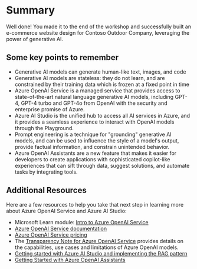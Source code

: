 # Summary 

Well done! You made it to the end of the workshop and successfully built an e-commerce website design for Contoso Outdoor Company, leveraging the power of generative AI.

## Some key points to remember
- Generative AI models can generate human-like text, images, and code
- Generative AI models are stateless: they do not learn, and are constrained by their training data which is frozen at a fixed point in time
- Azure OpenAI Service is a managed service that provides access to state-of-the-art natural language generative AI models, including GPT-4, GPT-4 turbo and GPT-4o from OpenAI with the security and enterprise promise of Azure.
- Azure AI Studio is the unified hub to access all AI services in Azure, and it provides a seamless experience to interact with OpenAI models through the Playground.
- Prompt engineering is a technique for "grounding" generative AI models, and can be used to influence the style of a model's output, provide factual information, and constrain unintended behavior.
- Azure OpenAI Assistants are a new feature that makes it easier for developers to create applications with sophisticated copilot-like experiences that can sift through data, suggest solutions, and automate tasks by integrating tools.

## Additional Resources
Here are a few resources to help you take that next step in learning more about Azure OpenAI Service and Azure AI Studio:

- Microsoft Learn module: [Intro to Azure OpenAI Service](https://learn.microsoft.com/en-us/training/modules/explore-azure-openai/?WT.mc_id=aiml-132569-cacaste)
- [Azure OpenAI Service documentation](https://learn.microsoft.com/en-us/azure/cognitive-services/openai/?WT.mc_id=aiml-132569-cacaste)
- [Azure OpenAI Service pricing](https://azure.microsoft.com/en-us/products/cognitive-services/openai-service/#pricing/?WT.mc_id=aiml-132569-cacaste)
- The [Transparency Note for Azure OpenAI Service](https://learn.microsoft.com/en-us/legal/cognitive-services/openai/transparency-note/?WT.mc_id=aiml-132569-cacaste) provides details on the capabilities, use cases and limitations of Azure OpenAI models.
- [Getting started with Azure AI Studio and implementing the RAG pattern](https://learn.microsoft.com/training/paths/create-custom-copilots-ai-studio//?WT.mc_id=aiml-132569-cacaste)
- [Getting Started with Azure OpenAI Assistants](https://learn.microsoft.com/azure/ai-services/openai/how-to/assistant)
